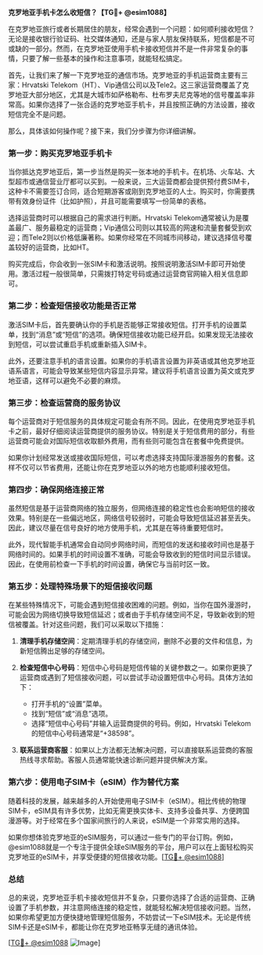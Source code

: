 **克罗地亚手机卡怎么收短信？【TG💪+ @esim1088】**

在克罗地亚旅行或者长期居住的朋友，经常会遇到一个问题：如何顺利接收短信？无论是接收银行验证码、社交媒体通知，还是与家人朋友保持联系，短信都是不可或缺的一部分。然而，在克罗地亚使用手机卡接收短信并不是一件非常复杂的事情，只要了解一些基本的操作和注意事项，就能轻松搞定。

首先，让我们来了解一下克罗地亚的通信市场。克罗地亚的手机运营商主要有三家：Hrvatski Telekom（HT）、Vip通信公司以及Tele2。这三家运营商覆盖了克罗地亚大部分地区，尤其是大城市如萨格勒布、杜布罗夫尼克等地的信号覆盖率非常高。如果你选择了一张合适的克罗地亚手机卡，并且按照正确的方法设置，接收短信完全不是问题。

那么，具体该如何操作呢？接下来，我们分步骤为你详细讲解。

### 第一步：购买克罗地亚手机卡

当你抵达克罗地亚后，第一步当然是购买一张本地的手机卡。在机场、火车站、大型超市或通信营业厅都可以买到。一般来说，三大运营商都会提供预付费SIM卡，这种卡不需要签订合同，适合短期游客或刚到克罗地亚的人士。购买时，你需要携带有效身份证件（比如护照），并且可能需要填写一份简单的表格。

选择运营商时可以根据自己的需求进行判断。Hrvatski Telekom通常被认为是覆盖最广、服务最稳定的运营商；Vip通信公司则以其较高的网速和流量套餐受到欢迎；而Tele2则以价格低廉著称。如果你经常在不同城市间移动，建议选择信号覆盖较好的运营商，比如HT。

购买完成后，你会收到一张SIM卡和激活说明。按照说明激活SIM卡即可开始使用。激活过程一般很简单，只需拨打特定号码或通过运营商官网输入相关信息即可。

### 第二步：检查短信接收功能是否正常

激活SIM卡后，首先要确认你的手机是否能够正常接收短信。打开手机的设置菜单，找到“消息”或“短信”的选项。确保短信接收功能已经开启。如果发现无法接收到短信，可以尝试重启手机或重新插入SIM卡。

此外，还要注意手机的语言设置。如果你的手机语言设置为非英语或其他克罗地亚语系语言，可能会导致某些短信内容显示异常。建议将手机语言设置为英文或克罗地亚语，这样可以避免不必要的麻烦。

### 第三步：检查运营商的服务协议

每个运营商对于短信服务的具体规定可能会有所不同。因此，在使用克罗地亚手机卡之前，最好仔细阅读运营商提供的服务协议。特别是关于短信费用的部分，有些运营商可能会对国际短信收取额外费用，而有些则可能包含在套餐中免费提供。

如果你计划经常发送或接收国际短信，可以考虑选择支持国际漫游服务的套餐。这样不仅可以节省费用，还能让你在克罗地亚以外的地方也能顺利接收短信。

### 第四步：确保网络连接正常

虽然短信是基于运营商网络的独立服务，但网络连接的稳定性也会影响短信的接收效果。特别是在一些偏远地区，网络信号较弱时，可能会导致短信延迟甚至丢失。因此，建议尽量在信号良好的地方使用手机，尤其是在等待重要短信时。

此外，现代智能手机通常会自动同步网络时间，而短信的发送和接收时间也是基于网络时间的。如果手机的时间设置不准确，可能会导致收到的短信时间显示错误。因此，在使用前检查一下手机的时间设置，确保它与当前时区一致。

### 第五步：处理特殊场景下的短信接收问题

在某些特殊情况下，可能会遇到短信接收困难的问题。例如，当你在国外漫游时，可能会因为网络切换导致短信延迟；或者由于手机存储空间不足，导致新收到的短信被覆盖。针对这些问题，我们可以采取以下措施：

1. **清理手机存储空间**：定期清理手机的存储空间，删除不必要的文件和信息，为新短信腾出足够的存储空间。
   
2. **检查短信中心号码**：短信中心号码是短信传输的关键参数之一。如果你更换了运营商或遇到了短信接收问题，可以尝试手动设置短信中心号码。具体方法如下：
   - 打开手机的“设置”菜单。
   - 找到“短信”或“消息”选项。
   - 选择“短信中心号码”并输入运营商提供的号码。例如，Hrvatski Telekom的短信中心号码通常是“+38598”。

3. **联系运营商客服**：如果以上方法都无法解决问题，可以直接联系运营商的客服热线寻求帮助。客服人员通常能快速诊断问题并提供解决方案。

### 第六步：使用电子SIM卡（eSIM）作为替代方案

随着科技的发展，越来越多的人开始使用电子SIM卡（eSIM）。相比传统的物理SIM卡，eSIM具有许多优势，比如无需更换实体卡、支持多设备共享、方便跨国漫游等。对于经常在多个国家间旅行的人来说，eSIM是一个非常实用的选择。

如果你想体验克罗地亚的eSIM服务，可以通过一些专门的平台订购。例如，@esim1088就是一个专注于提供全球eSIM服务的平台，用户可以在上面轻松购买克罗地亚的eSIM卡，并享受便捷的短信接收功能。[[TG💪+ @esim1088](https://t.me/s/esim1088)]

### 总结

总的来说，克罗地亚手机卡接收短信并不复杂，只要你选择了合适的运营商、正确设置了手机参数，并注意网络连接的稳定性，就能轻松解决短信接收问题。当然，如果你希望更加方便快捷地管理短信服务，不妨尝试一下eSIM技术。无论是传统SIM卡还是eSIM卡，都能让你在克罗地亚畅享无缝的通讯体验。

[[TG💪+ @esim1088](https://t.me/s/esim1088) ![Image](https://i.postimg.cc/4NQfJmqS/Snipaste-2025-05-13-00-14-12.png)]